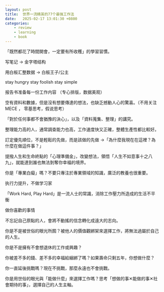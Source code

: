 ```yaml
---
layout: post
title:  世界一流精英的77个最强工作法
date:   2025-02-17 13:01:30 +0800
categories: 
    - review
    - learning
    - book
---
```


「既然都花了時間開會，一定要有所收穫」的學習習慣。

写笔记 -> 金字塔结构

用白板汇整数据 -> 白板王子/公主

stay hungry stay foolish stay simple

报告书准备每一份工作内容 （专心排版，数据美观）

空有資料和數據，但是沒有想要傳達的想法，也缺乏撼動人心的驚喜。（不用关注 MECE ， 零基思考，假说思考）

「對於任何事都不會猶豫的決心」，以及「資料蒐集、整理」的講究。

整理能力高的人，通常調查能力也高，工作速度快又正確，整體生產性都比較好。

訂定優先順位，不是輕鬆的先做，而是該做的先做 ->「為什麼我現在在這裡？為什麼在做這件事？」

提撥人生和生命終點的「心理準備金」，改變想法，領悟「人生不如意事十之八九」，就能達到誰也無法剝奪你幸福的境界。

你是「專業白癡」嗎？不要只專注於專業領域的知識，廣泛的教養也很重要。

执行力提升，不做学习家

「Work Hard, Play Hard」是一流人士的常識，消除工作壓力所造成的生活不平衡

做你喜歡的事情

不忘記自己原點的人，會將不動搖的信念轉化成遠大的志向。

你是不是被世俗的眼光所囿？被他人的價值觀綁架來選擇工作，將無法過屬於自己的人生。

你是不是擁有不會想退休的工作或興趣？

你被差不多的錢、差不多的幸福給綑綁了嗎？如果壽命只剩五年，你想做什麼？

你一直延後挑戰嗎？現在不挑戰，那麼永遠也不會挑戰。

你是用世俗的眼光與「能做什麼」來選擇工作嗎？思考「想做的事✕能做的事✕社會期待的事」，選擇自己的人生主軸。